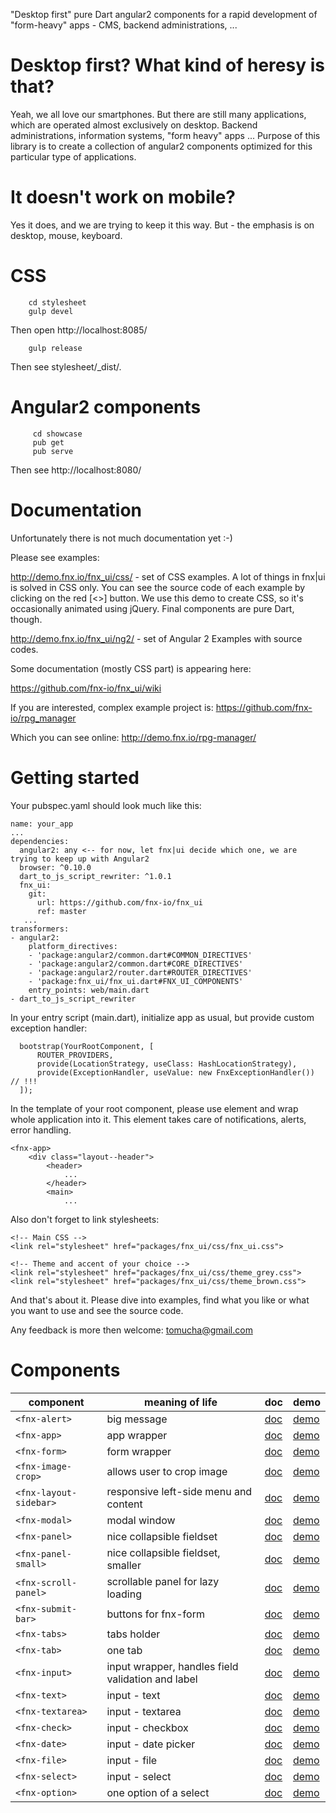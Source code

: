 "Desktop first" pure Dart angular2 components for a rapid development of "form-heavy" apps - CMS,
backend administrations, ... 

# Desktop first? What kind of heresy is that?
 
Yeah, we all love our smartphones. But there are still many applications, which are operated almost exclusively on desktop.
Backend administrations, information systems, "form heavy" apps ... Purpose of this library is to create a collection
of angular2 components optimized for this particular type of applications.

# It doesn't work on mobile?

Yes it does, and we are trying to keep it this way. But - the emphasis is on desktop, mouse, keyboard.

# CSS

        cd stylesheet
        gulp devel
        
Then open http://localhost:8085/

        gulp release

Then see stylesheet/_dist/.
         
# Angular2 components
         
         cd showcase
         pub get
         pub serve
         
Then see http://localhost:8080/

# Documentation

Unfortunately there is not much documentation yet :-)

Please see examples:

http://demo.fnx.io/fnx_ui/css/ - set of CSS examples. A lot of things in fnx|ui is solved in CSS only.
You can see the source code of each example by clicking on the red \[<>] button. We use this demo
to create CSS, so it's occasionally animated using jQuery. Final components are pure Dart, though. 

http://demo.fnx.io/fnx_ui/ng2/ - set of Angular 2 Examples with source codes.

Some documentation (mostly CSS part) is appearing here:
 
https://github.com/fnx-io/fnx_ui/wiki  

If you are interested, complex example project is: https://github.com/fnx-io/rpg_manager
  
Which you can see online: http://demo.fnx.io/rpg-manager/

# Getting started

Your pubspec.yaml should look much like this:

    name: your_app
    ...
    dependencies:
      angular2: any <-- for now, let fnx|ui decide which one, we are trying to keep up with Angular2
      browser: ^0.10.0
      dart_to_js_script_rewriter: ^1.0.1
      fnx_ui:
        git:
          url: https://github.com/fnx-io/fnx_ui
          ref: master
       ...
    transformers:
    - angular2:
        platform_directives:
        - 'package:angular2/common.dart#COMMON_DIRECTIVES'
        - 'package:angular2/common.dart#CORE_DIRECTIVES'
        - 'package:angular2/router.dart#ROUTER_DIRECTIVES'
        - 'package:fnx_ui/fnx_ui.dart#FNX_UI_COMPONENTS'
        entry_points: web/main.dart
    - dart_to_js_script_rewriter

In your entry script (main.dart), initialize app as usual, but provide custom exception handler:

      bootstrap(YourRootComponent, [
          ROUTER_PROVIDERS,
          provide(LocationStrategy, useClass: HashLocationStrategy),
          provide(ExceptionHandler, useValue: new FnxExceptionHandler()) // !!!
      ]);

In the template of your root component, please use <fnx-app> element and wrap whole application into it. This element
takes care of notifications, alerts, error handling.

    <fnx-app>
        <div class="layout--header">
            <header>
                ...
            </header>
            <main>
                ...
                
Also don't forget to link stylesheets:
                
    <!-- Main CSS -->            
    <link rel="stylesheet" href="packages/fnx_ui/css/fnx_ui.css">
    
    <!-- Theme and accent of your choice -->
    <link rel="stylesheet" href="packages/fnx_ui/css/theme_grey.css">
    <link rel="stylesheet" href="packages/fnx_ui/css/theme_brown.css">
                
And that's about it. Please dive into examples, find what you like
or what you want to use and see the source code.

Any feedback is more then welcome: tomucha@gmail.com

# Components

| component | meaning of life | doc | demo |
| --------- | --------------- | --- | ---- |
| `<fnx-alert>` | big message | [doc](http://demo.fnx.io/fnx_ui/doc/fnx_ui/FnxAlert-class.html) | [demo](http://demo.fnx.io/fnx_ui/ng2/#/Panels) |
| `<fnx-app>` | app wrapper | [doc](http://demo.fnx.io/fnx_ui/doc/fnx_ui/FnxApp-class.html) | [demo](http://demo.fnx.io/fnx_ui/ng2/#/Modals) |
| `<fnx-form>` | form wrapper | [doc](http://demo.fnx.io/fnx_ui/doc/fnx_ui/FnxForm-class.html) | [demo](http://demo.fnx.io/fnx_ui/ng2/#/Form) |
| `<fnx-image-crop>` | allows user to crop image | [doc](http://demo.fnx.io/fnx_ui/doc/fnx_ui/FnxImageCrop-class.html) | [demo](http://demo.fnx.io/fnx_ui/ng2/#/Cookbook/Crop) |
| `<fnx-layout-sidebar>` | responsive left-side menu and content | [doc](http://demo.fnx.io/fnx_ui/doc/fnx_ui/FnxLayoutSidebar-class.html) | [demo](http://demo.fnx.io/fnx_ui/ng2/#/About) |
| `<fnx-modal>` | modal window | [doc](http://demo.fnx.io/fnx_ui/doc/fnx_ui/FnxModal-class.html) | [demo](http://demo.fnx.io/fnx_ui/ng2/#/Modals) |
| `<fnx-panel>` |  nice collapsible fieldset | [doc](http://demo.fnx.io/fnx_ui/doc/fnx_ui/FnxPanel-class.html) | [demo](http://demo.fnx.io/fnx_ui/ng2/#/Panels) |
| `<fnx-panel-small>` | nice collapsible fieldset, smaller | [doc](http://demo.fnx.io/fnx_ui/doc/fnx_ui/FnxPanelSmall-class.html) | [demo](http://demo.fnx.io/fnx_ui/ng2/#/Panels) |
| `<fnx-scroll-panel>` | scrollable panel for lazy loading | [doc](http://demo.fnx.io/fnx_ui/doc/fnx_ui/FnxScrollPanel-class.html) | [demo](http://demo.fnx.io/fnx_ui/ng2/#/Cookbook/Table) |
| `<fnx-submit-bar>` | buttons for fnx-form | [doc](http://demo.fnx.io/fnx_ui/doc/fnx_ui/FnxSubmitBar-class.html) | [demo](http://demo.fnx.io/fnx_ui/ng2/#/Form) |
| `<fnx-tabs>` | tabs holder | [doc](http://demo.fnx.io/fnx_ui/doc/fnx_ui/FnxTabs-class.html) | [demo](http://demo.fnx.io/fnx_ui/ng2/#/Tabs/Tab1) |
| `<fnx-tab>` | one tab | [doc](http://demo.fnx.io/fnx_ui/doc/fnx_ui/FnxTab-class.html) | [demo](http://demo.fnx.io/fnx_ui/ng2/#/Tabs/Tab1) |
| `<fnx-input>` | input wrapper, handles field validation and label | [doc](http://demo.fnx.io/fnx_ui/doc/fnx_ui/FnxInput-class.html) | [demo](http://demo.fnx.io/fnx_ui/ng2/#/Form) |
| `<fnx-text>` | input - text | [doc](http://demo.fnx.io/fnx_ui/doc/fnx_ui/FnxText-class.html) | [demo](http://demo.fnx.io/fnx_ui/ng2/#/Form) |
| `<fnx-textarea>` | input - textarea | [doc](http://demo.fnx.io/fnx_ui/doc/fnx_ui/FnxTextarea-class.html) | [demo](http://demo.fnx.io/fnx_ui/ng2/#/Form) |
| `<fnx-check>` | input - checkbox | [doc](http://demo.fnx.io/fnx_ui/doc/fnx_ui/FnxCheck-class.html) | [demo](http://demo.fnx.io/fnx_ui/ng2/#/Testing) |
| `<fnx-date>` | input - date picker | [doc](http://demo.fnx.io/fnx_ui/doc/fnx_ui/FnxDate-class.html) | [demo](http://demo.fnx.io/fnx_ui/ng2/#/Testing) |
| `<fnx-file>` | input - file | [doc](http://demo.fnx.io/fnx_ui/doc/fnx_ui/FnxFile-class.html) | [demo](http://demo.fnx.io/fnx_ui/ng2/#/Form) |
| `<fnx-select>` | input - select | [doc](http://demo.fnx.io/fnx_ui/doc/fnx_ui/FnxSelect-class.html) | [demo](http://demo.fnx.io/fnx_ui/ng2/#/Form) |
| `<fnx-option>` | one option of a select | [doc](http://demo.fnx.io/fnx_ui/doc/fnx_ui/FnxOption-class.html) | [demo](http://demo.fnx.io/fnx_ui/ng2/#/Form) |


